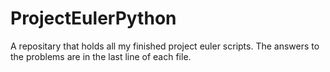 # ProjectEulerPython
A repositary that holds all my finished project euler scripts.
The answers to the problems are in the last line of each file.
